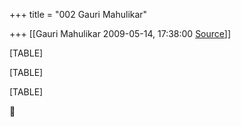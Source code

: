 +++
title = "002 Gauri Mahulikar"

+++
[[Gauri Mahulikar	2009-05-14, 17:38:00 [Source](https://groups.google.com/g/bvparishat/c/W__z0NUEAU4)]]



[TABLE]

[TABLE]

[TABLE]



